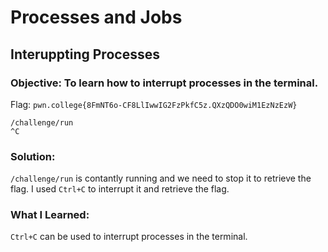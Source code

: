 # Processes and Jobs
## Interuppting Processes

### Objective: To learn how to interrupt processes in the terminal.

Flag: `pwn.college{8FmNT6o-CF8LlIwwIG2FzPkfC5z.QXzQDO0wiM1EzNzEzW}`

```
/challenge/run
^C
```

### Solution:

`/challenge/run` is contantly running and we need to stop it to retrieve the flag. I used `Ctrl+C` to interrupt it and retrieve the flag.

### What I Learned: 

`Ctrl+C` can be used to interrupt processes in the terminal.